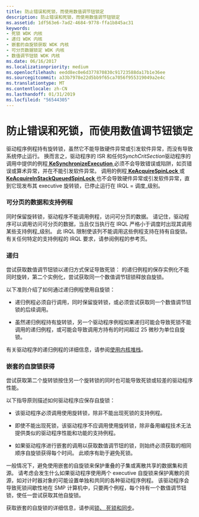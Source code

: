 ```yaml
---
title: 防止错误和死锁，而使用数值调节钮锁定
description: 防止错误和死锁，而使用数值调节钮锁定
ms.assetid: 1df563e6-7ad2-4684-9778-ffa1b845ac31
keywords:
- 死锁 WDK 内核
- 递归 WDK 内核
- 嵌套的自旋锁获取 WDK 内核
- 可分页数据锁定 WDK 内核
- 数值调节钮锁 WDK 内核
ms.date: 06/16/2017
ms.localizationpriority: medium
ms.openlocfilehash: eedd8ec0e6d377870830c91723588da17b1e36ee
ms.sourcegitcommit: a33b7978e22d5bb9f65ca7056f955319049a2e4c
ms.translationtype: MT
ms.contentlocale: zh-CN
ms.lasthandoff: 01/31/2019
ms.locfileid: "56544305"
---
```

# <a name="preventing-errors-and-deadlocks-while-using-spin-locks"></a>防止错误和死锁，而使用数值调节钮锁定





驱动程序例程持有旋转锁，虽然它不能导致硬件异常或引发软件异常，而没有导致系统停止运行。 换而言之，驱动程序的 ISR 和任何*SynchCritSection*驱动程序的调用中提供的例程[ **KeSynchronizeExecution** ](https://msdn.microsoft.com/library/windows/hardware/ff553302)必须不会导致错误或陷阱，如页错误或算术异常，并在不能引发软件异常。 调用的例程[ **KeAcquireSpinLock** ](https://msdn.microsoft.com/library/windows/hardware/ff551917)或[ **KeAcquireInStackQueuedSpinLock** ](https://msdn.microsoft.com/library/windows/hardware/ff551899)也不会导致硬件异常或引发软件异常，直到它现发布其 executive 旋转锁，已停止运行在 IRQL = 调度\_级别。

### <a name="pageable-data-and-support-routines"></a>可分页的数据和支持例程

同时保留旋转锁，驱动程序不能调用例程，访问可分页的数据。 请记住，驱动程序可以调用访问可分页的数据，当且仅当执行在 IRQL 严格小于调度时出现其调用某些支持例程\_级别。 此 IRQL 限制使该列不能调用这些例程支持在持有自旋锁。 有关任何特定的支持例程的 IRQL 要求，请参阅例程的参考页。

### <a name="recursion"></a>递归

尝试获取数值调节钮锁以递归方式保证导致死锁： 的递归例程的保存实例化不能同时旋转，第二个实例化，尝试获取同一个数值调节钮锁释放自旋锁。

以下准则介绍了如何通过递归例程使用自旋锁：

-   递归例程必须自行调用，同时保留旋转锁，或必须尝试获取同一个数值调节钮锁的后续调用。

-   虽然递归例程持有旋转锁，另一个驱动程序例程如果递归可能会导致死锁不能调用的递归例程，或可能会导致调用方持有的时间超过 25 微秒为单位自旋锁。

有关驱动程序的递归例程的详细信息，请参阅[使用内核堆栈](using-the-kernel-stack.md)。

### <a name="nested-spin-lock-acquisitions"></a>嵌套的自旋锁获得

尝试获取第二个旋转锁按住另一个旋转锁的同时也可能导致死锁或较差的驱动程序性能。

以下指导原则描述如何驱动程序应保存自旋锁：

-   该驱动程序必须调用使用旋转锁，除非不能出现死锁的支持例程。

-   即使不能出现死锁，该驱动程序不应调用使用旋转锁，除非备用编程技术无法提供类似的驱动程序性能和功能的支持例程。

-   如果驱动程序进行嵌套的调用以获取数值调节钮的锁，则始终必须获取的相同顺序自旋锁获得每个时间。 此顺序有助于避免死锁。

一般情况下，避免使用嵌套的自旋锁来保护重叠的子集或离散共享的数据集和资源。 请考虑会发生什么如果驱动程序使用两个 executive 自旋锁来保护离散的资源，如对计时器对象的可能设置单独和共同的各种驱动程序例程。 该驱动程序会导致死锁间歇性地在 SMP 计算机中，只要两个例程，每个持有一个数值调节钮锁，使任一尝试获取其他自旋锁。

获取嵌套的自旋锁的详细信息，请参阅[锁、 死锁和同步](https://go.microsoft.com/fwlink/p/?linkid=57456 )。

 

 




